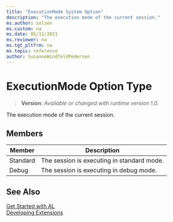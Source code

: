 ```yaml
---
title: "ExecutionMode System Option"
description: "The execution mode of the current session."
ms.author: solsen
ms.custom: na
ms.date: 05/11/2021
ms.reviewer: na
ms.tgt_pltfrm: na
ms.topic: reference
author: SusanneWindfeldPedersen
---
```

[//]: # (START>DO_NOT_EDIT)
[//]: # (IMPORTANT:Do not edit any of the content between here and the END>DO_NOT_EDIT.)
[//]: # (Any modifications should be made in the .xml files in the ModernDev repo.)
# ExecutionMode Option Type
> **Version**: _Available or changed with runtime version 1.0._

The execution mode of the current session.

## Members
|  Member  |  Description  |
|----------------|---------------|
|Standard|The session is executing in standard mode.|
|Debug|The session is executing in debug mode.|

[//]: # (IMPORTANT: END>DO_NOT_EDIT)
## See Also  
[Get Started with AL](../../devenv-get-started.md)  
[Developing Extensions](../../devenv-dev-overview.md)  